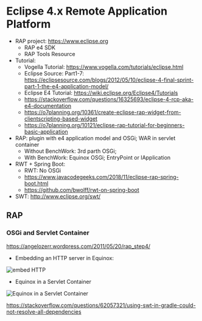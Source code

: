 # Eclipse 4.x Remote Application Platform
- RAP project: https://www.eclipse.org
     - RAP e4 SDK
     - RAP Tools Resource
- Tutorial: 
    - Vogella Tutorial: https://www.vogella.com/tutorials/eclipse.html
    - Eclipse Source: Part1-7: https://eclipsesource.com/blogs/2012/05/10/eclipse-4-final-sprint-part-1-the-e4-application-model/
    - Eclipse E4 Tutorial: https://wiki.eclipse.org/Eclipse4/Tutorials
    - https://stackoverflow.com/questions/16325693/eclipse-4-rcp-aka-e4-documentation
    - https://o7planning.org/10361/create-eclipse-rap-widget-from-clientscripting-based-widget
    - https://o7planning.org/10121/eclipse-rap-tutorial-for-beginners-basic-application
- RAP: plugin with e4 application model and OSGi; WAR in servlet container 
    - Without BenchWork: 3rd parth OSGi; 
    - With BenchWork: Equinox OSGi;  	EntryPoint or IApplication
- RWT + Spring Boot: 
    - RWT: No OSGi 
    - https://www.javacodegeeks.com/2018/11/eclipse-rap-spring-boot.html
    - https://github.com/bwolff/rwt-on-spring-boot
- SWT: http://www.eclipse.org/swt/

## RAP 
### OSGi and Servlet Container
https://angelozerr.wordpress.com/2011/05/20/rap_step4/
- Embedding an HTTP server in Equinox:

![embed HTTP](https://angelozerr.files.wordpress.com/2011/05/embeddinghttpserverinequinox.png?w=595)

- Equinox in a Servlet Container

![Equinox in a Servlet Container](https://angelozerr.files.wordpress.com/2011/05/equinoxinservletcontainer.png?w=595)



https://stackoverflow.com/questions/62057321/using-swt-in-gradle-could-not-resolve-all-dependencies
